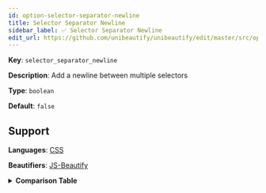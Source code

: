 ```yaml
---
id: option-selector-separator-newline
title: Selector Separator Newline
sidebar_label: ✅ Selector Separator Newline
edit_url: https://github.com/unibeautify/unibeautify/edit/master/src/options.ts
---
```

**Key**: `selector_separator_newline`

**Description**: Add a newline between multiple selectors

**Type**: `boolean`

**Default**: `false`

## Support
**Languages**: [CSS](/docs/language-css.html)

**Beautifiers**: [JS-Beautify](/docs/beautifier-js-beautify.html)

<details><summary><strong>Comparison Table</strong></summary>
| Language | [JS-Beautify](/docs/beautifier-js-beautify.html) |
| --- | --- |
| [CSS](/docs/language-css.html) | &#9989; |
</details>